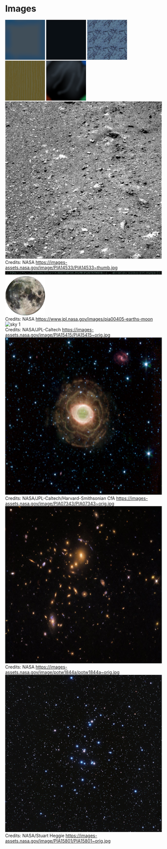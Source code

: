 # Images

![element-iron](element-iron-128.png)
![element-magnet](element-magnet-128.png)
![element-rock](element-rock-128.png)
![element-wood](element-wood-128.png)
![flag 01](flag01-128.png)  
![floor 01](floor01-640.png)  
Credits: NASA https://images-assets.nasa.gov/image/PIA14533/PIA14533~thumb.jpg  
![font](font-760x16.png)  
![moon 1](moon01-128a.png)  
Credits: NASA https://www.jpl.nasa.gov/images/pia00405-earths-moon  
![sky 1](sky01-2048.png)  
Credits: NASA/JPL-Caltech https://images-assets.nasa.gov/image/PIA15415/PIA15415~orig.jpg  
![sky 2](sky02-2048.png)  
Credits: NASA/JPL-Caltech/Harvard-Smithsonian CfA https://images-assets.nasa.gov/image/PIA07343/PIA07343~orig.jpg  
![sky 3](sky03-2048.png)  
Credits: NASA https://images-assets.nasa.gov/image/potw1844a/potw1844a~orig.jpg  
![sky 4](sky04-2048.png)  
Credits: NASA/Stuart Heggie https://images-assets.nasa.gov/image/PIA15801/PIA15801~orig.jpg  
